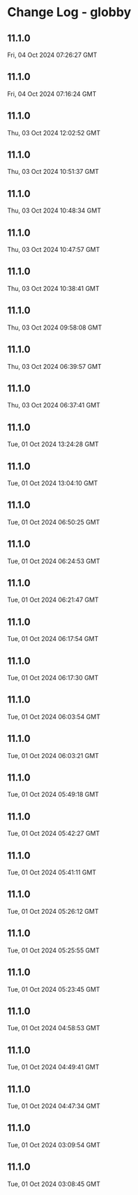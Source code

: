 # Change Log - globby

<!-- This log was last generated on Fri, 04 Oct 2024 07:26:27 GMT and should not be manually modified. -->

<!-- Start content -->

## 11.1.0

Fri, 04 Oct 2024 07:26:27 GMT

## 11.1.0

Fri, 04 Oct 2024 07:16:24 GMT

## 11.1.0

Thu, 03 Oct 2024 12:02:52 GMT

## 11.1.0

Thu, 03 Oct 2024 10:51:37 GMT

## 11.1.0

Thu, 03 Oct 2024 10:48:34 GMT

## 11.1.0

Thu, 03 Oct 2024 10:47:57 GMT

## 11.1.0

Thu, 03 Oct 2024 10:38:41 GMT

## 11.1.0

Thu, 03 Oct 2024 09:58:08 GMT

## 11.1.0

Thu, 03 Oct 2024 06:39:57 GMT

## 11.1.0

Thu, 03 Oct 2024 06:37:41 GMT

## 11.1.0

Tue, 01 Oct 2024 13:24:28 GMT

## 11.1.0

Tue, 01 Oct 2024 13:04:10 GMT

## 11.1.0

Tue, 01 Oct 2024 06:50:25 GMT

## 11.1.0

Tue, 01 Oct 2024 06:24:53 GMT

## 11.1.0

Tue, 01 Oct 2024 06:21:47 GMT

## 11.1.0

Tue, 01 Oct 2024 06:17:54 GMT

## 11.1.0

Tue, 01 Oct 2024 06:17:30 GMT

## 11.1.0

Tue, 01 Oct 2024 06:03:54 GMT

## 11.1.0

Tue, 01 Oct 2024 06:03:21 GMT

## 11.1.0

Tue, 01 Oct 2024 05:49:18 GMT

## 11.1.0

Tue, 01 Oct 2024 05:42:27 GMT

## 11.1.0

Tue, 01 Oct 2024 05:41:11 GMT

## 11.1.0

Tue, 01 Oct 2024 05:26:12 GMT

## 11.1.0

Tue, 01 Oct 2024 05:25:55 GMT

## 11.1.0

Tue, 01 Oct 2024 05:23:45 GMT

## 11.1.0

Tue, 01 Oct 2024 04:58:53 GMT

## 11.1.0

Tue, 01 Oct 2024 04:49:41 GMT

## 11.1.0

Tue, 01 Oct 2024 04:47:34 GMT

## 11.1.0

Tue, 01 Oct 2024 03:09:54 GMT

## 11.1.0

Tue, 01 Oct 2024 03:08:45 GMT
